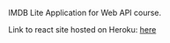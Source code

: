 IMDB Lite Application for Web API course.

Link to react site hosted on Heroku: [here](https://csc3916-hw5-react-aaron.herokuapp.com/#/)
